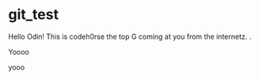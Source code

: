 # git_test

Hello Odin!
This is codeh0rse the top G coming at you from the internetz.
.

Yoooo

yooo